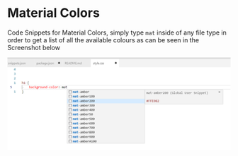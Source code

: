 # Material Colors

Code Snippets for Material Colors, simply type `mat` inside of any file type in order to get a list of all the available colours as can be seen in the Screenshot below

![Material Color Snippets in Action](images/Screenshot.png)